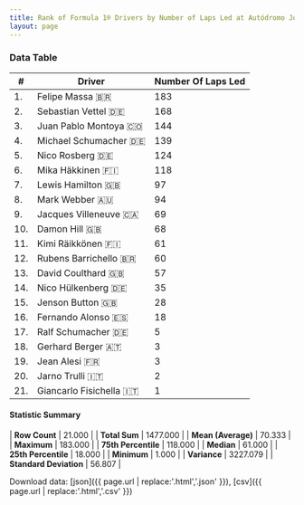 ```yaml
---
title: Rank of Formula 1® Drivers by Number of Laps Led at Autódromo José Carlos Pace
layout: page
---
```


<canvas id="chart" width="400" height="180"></canvas>
<script>
var data = {
    "datasets": [
        {
            "backgroundColor": [
                "#f3a935",
                "#f3a935",
                "#f3a935",
                "#f3a935",
                "#f3a935",
                "#f3a935",
                "#f3a935",
                "#f3a935",
                "#f3a935",
                "#f3a935",
                "#f3a935",
                "#f3a935",
                "#f3a935",
                "#f3a935",
                "#f3a935",
                "#f3a935",
                "#f3a935",
                "#f3a935",
                "#f3a935",
                "#f3a935",
                "#f3a935"
            ],
            "borderColor": [
                "#f68639",
                "#f68639",
                "#f68639",
                "#f68639",
                "#f68639",
                "#f68639",
                "#f68639",
                "#f68639",
                "#f68639",
                "#f68639",
                "#f68639",
                "#f68639",
                "#f68639",
                "#f68639",
                "#f68639",
                "#f68639",
                "#f68639",
                "#f68639",
                "#f68639",
                "#f68639",
                "#f68639"
            ],
            "borderWidth": 1,
            "data": [
                183.0,
                168.0,
                144.0,
                139.0,
                124.0,
                118.0,
                97.0,
                94.0,
                69.0,
                68.0,
                61.0,
                60.0,
                57.0,
                35.0,
                28.0,
                18.0,
                5.0,
                3.0,
                3.0,
                2.0,
                1.0
            ],
            "label": "Number Of Laps Led"
        }
    ],
    "labels": [
        "Felipe Massa",
        "Sebastian Vettel",
        "Juan Pablo Montoya",
        "Michael Schumacher",
        "Nico Rosberg",
        "Mika Häkkinen",
        "Lewis Hamilton",
        "Mark Webber",
        "Jacques Villeneuve",
        "Damon Hill",
        "Kimi Räikkönen",
        "Rubens Barrichello",
        "David Coulthard",
        "Nico Hülkenberg",
        "Jenson Button",
        "Fernando Alonso",
        "Ralf Schumacher",
        "Gerhard Berger",
        "Jean Alesi",
        "Jarno Trulli",
        "Giancarlo Fisichella"
    ]
};
var options = {
  legend: {
    display: false
  },
  scales: {
    xAxes: [{
      ticks: {
        beginAtZero: true,
        maxRotation: 180,
        display: window.innerWidth > 800
      }
    }],
    yAxes: [{
      ticks: {
        beginAtZero: true
      }
    }]
  },
  onResize: function(chart, size) {
    chart.options.scales.xAxes[0].ticks.display = size.width > 800;
  }
};
var chart = new Chart("chart", {
    data: data,
    type: 'bar',
    options: options
});
</script>



### Data Table

| # | Driver | Number Of Laps Led |
|--|--|--|
| 1. | Felipe Massa 🇧🇷 | 183 |
| 2. | Sebastian Vettel 🇩🇪 | 168 |
| 3. | Juan Pablo Montoya 🇨🇴 | 144 |
| 4. | Michael Schumacher 🇩🇪 | 139 |
| 5. | Nico Rosberg 🇩🇪 | 124 |
| 6. | Mika Häkkinen 🇫🇮 | 118 |
| 7. | Lewis Hamilton 🇬🇧 | 97 |
| 8. | Mark Webber 🇦🇺 | 94 |
| 9. | Jacques Villeneuve 🇨🇦 | 69 |
| 10. | Damon Hill 🇬🇧 | 68 |
| 11. | Kimi Räikkönen 🇫🇮 | 61 |
| 12. | Rubens Barrichello 🇧🇷 | 60 |
| 13. | David Coulthard 🇬🇧 | 57 |
| 14. | Nico Hülkenberg 🇩🇪 | 35 |
| 15. | Jenson Button 🇬🇧 | 28 |
| 16. | Fernando Alonso 🇪🇸 | 18 |
| 17. | Ralf Schumacher 🇩🇪 | 5 |
| 18. | Gerhard Berger 🇦🇹 | 3 |
| 19. | Jean Alesi 🇫🇷 | 3 |
| 20. | Jarno Trulli 🇮🇹 | 2 |
| 21. | Giancarlo Fisichella 🇮🇹 | 1 |

#### Statistic Summary

| **Row Count** | 21.000 |
| **Total Sum** | 1477.000 |
| **Mean (Average)** | 70.333 |
| **Maximum** | 183.000 |
| **75th Percentile** | 118.000 |
| **Median** | 61.000 |
| **25th Percentile** | 18.000 |
| **Minimum** | 1.000 |
| **Variance** | 3227.079 |
| **Standard Deviation** | 56.807 |

Download data: [json]({{ page.url | replace:'.html','.json' }}), [csv]({{ page.url | replace:'.html','.csv' }})

